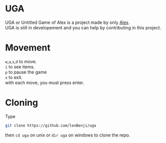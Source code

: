 # UGA

UGA or Untitled Game of Alex is a project made by only [Alex](https://github.com/lexBenji/lexBenji).<br>
UGA is still in developement and you can help by contributing in this project.

# Movement

`w`,`a`,`s`,`d` to move.<br>
`i` to see items.<br>
`p` to pause the game<br>
`x` to exit.<br>
with each move, you must press enter.

# Cloning

Type
```sh
git clone https://github.com/lexBenji/uga
```
then `cd uga` on unix or `dir uga` on windows
to clone the repo.
